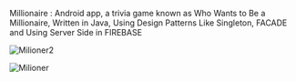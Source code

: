 Millionaire :
Android app, a trivia game known as Who Wants to Be a Millionaire, Written
in Java, Using Design Patterns Like Singleton, FACADE and Using Server
Side in FIREBASE

![Milioner2](https://user-images.githubusercontent.com/54178015/96872412-47eac300-147c-11eb-861c-4066d12ece12.png)

![Milioner](https://user-images.githubusercontent.com/54178015/96872423-4ae5b380-147c-11eb-942a-26d860c50895.png)

